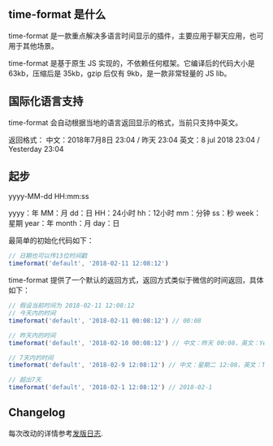 ## time-format 是什么

time-format 是一款重点解决多语言时间显示的插件，主要应用于聊天应用，也可用于其他场景。

time-format 是基于原生 JS 实现的，不依赖任何框架。它编译后的代码大小是 63kb，压缩后是 35kb，gzip 后仅有 9kb，是一款非常轻量的 JS lib。

## 国际化语言支持
time-format 会自动根据当地的语言返回显示的格式，当前只支持中英文。

返回格式：
中文：2018年7月8日 23:04 / 昨天 23:04
英文：8 jul 2018 23:04 / Yesterday 23:04

## 起步

yyyy-MM-dd HH:mm:ss

yyyy：年
MM：月
dd：日
HH：24小时
hh：12小时
mm：分钟
ss：秒
week：星期
year：年
month：月
day：日

最简单的初始化代码如下：

``` js
// 日期也可以传13位时间戳
timeformat('default', '2018-02-11 12:08:12')
```
time-format 提供了一个默认的返回方式，返回方式类似于微信的时间返回，具体如下：

``` js
// 假设当前时间为 2018-02-11 12:08:12 
// 今天内的时间
timeformat('default', '2018-02-11 00:08:12') // 00:08

// 昨天内的时间
timeformat('default', '2018-02-10 00:08:12') // 中文：昨天 00:08，英文：Yesterday 00:08

// 7天内的时间
timeformat('default', '2018-02-9 12:08:12') // 中文：星期二 12:08，英文：Tuesday 12:08

// 超出7天
timeformat('default', '2018-02-1 12:08:12') // 2018-02-1
```

## Changelog

每次改动的详情参考[发版日志](https://github.com/varjay/time-format/releases).
